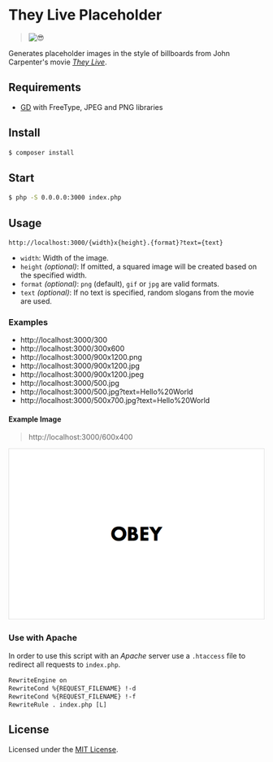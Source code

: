 # They Live Placeholder

> ![:sunglasses:](https://media.giphy.com/media/gSbao9WRhhlUQ/giphy.gif)

Generates placeholder images in the style of billboards from John Carpenter's movie [*They Live*](https://www.youtube.com/watch?v=JI8AMRbqY6w).

## Requirements

* [GD](https://libgd.github.io/) with FreeType, JPEG and PNG libraries

## Install

```bash
$ composer install
```

## Start

```bash
$ php -S 0.0.0.0:3000 index.php
```

## Usage

```
http://localhost:3000/{width}x{height}.{format}?text={text}
```

* `width`: Width of the image.
* `height` *(optional)*: If omitted, a squared image will be created based on the specified width.
* `format` *(optional)*: `png` (default), `gif` or `jpg` are valid formats.
* `text` *(optional)*: If no text is specified, random slogans from the movie are used.


### Examples

* http://localhost:3000/300
* http://localhost:3000/300x600
* http://localhost:3000/900x1200.png
* http://localhost:3000/900x1200.jpg
* http://localhost:3000/900x1200.jpeg
* http://localhost:3000/500.jpg
* http://localhost:3000/500.jpg?text=Hello%20World
* http://localhost:3000/500x700.jpg?text=Hello%20World


#### Example Image

> http://localhost:3000/600x400

![They Live Placeholder Example](https://raw.githubusercontent.com/fabsrc/they-live-placeholder/example/600x400.png)

### Use with Apache

In order to use this script with an *Apache* server use a `.htaccess` file to redirect all requests to `index.php`.

```
RewriteEngine on
RewriteCond %{REQUEST_FILENAME} !-d
RewriteCond %{REQUEST_FILENAME} !-f
RewriteRule . index.php [L]
```

## License

Licensed under the [MIT License](http://opensource.org/licenses/mit-license.php).
